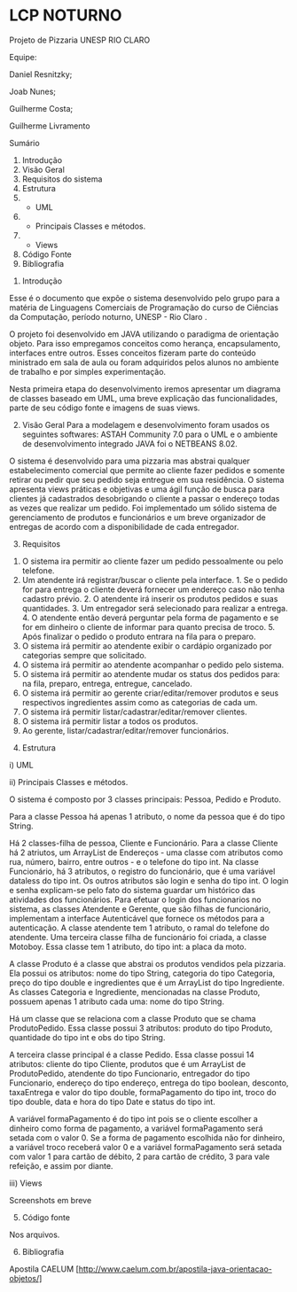 # LCP NOTURNO 
Projeto de Pizzaria 
UNESP RIO CLARO 

Equipe: 

Daniel Resnitzky; 

Joab Nunes; 

Guilherme Costa; 

Guilherme Livramento 


Sumário 

1. Introdução 
2. Visão Geral 
3. Requisitos do sistema 
4. Estrutura 
  1. - UML 
  2. - Principais Classes e métodos. 
  3. - Views 
5. Código Fonte 
6. Bibliografia 

1) Introdução 

  Esse é o documento que expõe o sistema desenvolvido pelo grupo para a matéria de Linguagens Comerciais de Programação do curso de Ciências da Computação, período noturno, UNESP - Rio Claro . 
  
  O projeto foi desenvolvido em JAVA utilizando o paradigma de orientação objeto. Para isso empregamos conceitos como herança, encapsulamento, interfaces entre outros. Esses conceitos fizeram parte do conteúdo ministrado em sala de aula ou foram adquiridos pelos alunos no ambiente de trabalho e por simples experimentação. 
  
  Nesta primeira etapa do desenvolvimento iremos apresentar um diagrama de classes baseado em UML, uma breve explicação das funcionalidades, parte de seu código fonte e imagens de suas views. 

2) Visão Geral 
  Para a modelagem e desenvolvimento foram usados os  seguintes softwares: ASTAH Community 7.0 para o UML e o ambiente de desenvolvimento integrado JAVA foi o NETBEANS 8.02. 
  
  O sistema é desenvolvido para uma pizzaria mas abstrai qualquer estabelecimento comercial que permite ao cliente fazer pedidos e somente retirar ou pedir que seu pedido seja entregue em sua residência. 
O sistema apresenta views práticas e objetivas e uma ágil função de busca para clientes já cadastrados desobrigando o cliente a passar o endereço todas as vezes que realizar um pedido. Foi implementado um sólido sistema de gerenciamento de produtos e funcionários e um breve organizador de entregas de acordo com a disponibilidade de cada entregador. 


3) Requisitos 

1. O sistema ira permitir ao cliente fazer um pedido pessoalmente ou pelo telefone. 
  1. Um atendente irá registrar/buscar o cliente pela interface. 
    1. Se o pedido for para entrega o cliente deverá fornecer um endereço caso não tenha cadastro prévio. 
    2. O atendente irá inserir os produtos pedidos e suas quantidades. 
    3. Um entregador será selecionado para realizar a entrega. 
    4. O atendente então deverá perguntar pela forma de pagamento e se for em dinheiro o cliente de informar para quanto precisa de troco. 
    5. Após finalizar o pedido o produto entrara na fila para o preparo. 
2. O sistema irá permitir ao atendente exibir o cardápio organizado por categorias sempre que solicitado. 
3. O sistema irá permitir ao atendente acompanhar o pedido pelo sistema. 
4. O sistema irá permitir ao atendente mudar os status dos pedidos para: na fila, preparo, entrega, entregue, cancelado. 
5. O sistema irá permitir ao gerente criar/editar/remover produtos e seus respectivos ingredientes assim como as categorias de cada um. 
6. O sistema irá permitir listar/cadastrar/editar/remover clientes. 
7. O sistema irá permitir listar a todos os produtos. 
8. Ao gerente, listar/cadastrar/editar/remover funcionários. 

4) Estrutura 

i) UML 
	



ii) Principais Classes e métodos.

  O sistema é composto por 3 classes principais: Pessoa, Pedido e Produto.
  
  Para a classe Pessoa há apenas 1 atributo, o nome da pessoa que é do tipo String. 
  
  Há 2 classes-filha de pessoa, Cliente e Funcionário. Para a classe Cliente há 2 atriutos, um ArrayList de Endereços - uma classe com atributos como rua, número, bairro, entre outros - e o telefone do tipo int. Na classe Funcionário, há 3 atributos, o registro do funcionário, que é uma variável dataless do tipo int. Os outros atributos são login e senha do tipo int. O login e senha explicam-se pelo fato do sistema guardar um histórico das atividades dos funcionários. Para efetuar o login dos funcionarios no sistema, as classes Atendente e Gerente, que são filhas de funcionário, implementam a interface Autenticável que fornece os métodos para a autenticação. A classe atendente tem 1 atributo, o ramal do telefone do atendente. Uma terceira classe filha de funcionário foi criada, a classe Motoboy. Essa classe tem 1 atributo, do tipo int: a placa da moto.
  
  A classe Produto é a classe que abstrai os produtos vendidos pela pizzaria. Ela possui os atributos: nome do tipo String, categoria do tipo Categoria, preço do tipo double e ingredientes que é um ArrayList do tipo Ingrediente. As classes Categoria e Ingrediente, mencionadas na classe Produto, possuem apenas 1 atributo cada uma: nome do tipo String.
  
  Há um classe que se relaciona com a classe Produto que se chama ProdutoPedido. Essa classe possui 3 atributos: produto do tipo Produto, quantidade do tipo int e obs do tipo String.
  
   A terceira classe principal é a classe Pedido. Essa classe possui 14 atributos: cliente do tipo Cliente, produtos que é um ArrayList de ProdutoPedido, atendente do tipo Funcionario, entregador do tipo Funcionario, endereço do tipo endereço, entrega do tipo boolean, desconto, taxaEntrega e valor do tipo double, formaPagamento do tipo int, troco do tipo double, data e hora do tipo Date e status do tipo int.
  
   A variável formaPagamento é do tipo int pois se o cliente escolher a dinheiro como forma de pagamento, a variável formaPagamento será setada com o valor 0. Se a forma de pagamento escolhida não for dinheiro, a variável troco receberá valor 0 e a variável formaPagamento será setada com valor 1 para cartão de débito, 2 para cartão de crédito, 3 para vale refeição, e assim por diante. 

iii) Views 

Screenshots em breve 

5) Código fonte 

Nos arquivos. 

6) Bibliografia 

Apostila CAELUM [http://www.caelum.com.br/apostila-java-orientacao-objetos/]
